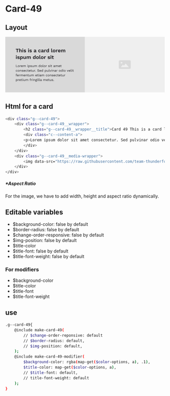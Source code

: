 # Card-49

## Layout

![alt text][card-49]

[card-49]: /src/img/global-components/card/card-49.png

## Html for a card

```sh
<div class="g--card-49">
    <div class="g--card-49__wrapper">
        <h2 class="g--card-49__wrapper__title">Card 49 This is a card lorem ispum dolor sit</h2>
        <div class="c--content-a">
        <p>Lorem ipsum dolor sit amet consectetur. Sed pulvinar odio velit fermentum etiam consectetur pretium fringilla metus.</p>
        </div>
    </div>
    <div class="g--card-49__media-wrapper">
        <img data-src="https://raw.githubusercontent.com/team-thunderfoot/ui/main/src/img/global-components/img-placeholder.jpg" src="/src/img/global-components/placeholder.jpg" alt="img alt" class="g--card-49__media-wrapper__media g--lazy-01 f--ar" width="1000" height="1000" style="aspect-ratio: 1000 / 1000">
    </div>
</div>
```

##### \*Aspect Ratio

For the image, we have to add width, height and aspect ratio dynamically.

## Editable variables

- $background-color: false by default
- $border-radius: false by default
- $change-order-responsive: false by default
- $img-position: false by default
- $title-color
- $title-font: false by default
- $title-font-weight: false by default

### For modifiers

- $background-color
- $title-color
- $title-font
- $title-font-weight

## use

```sh
.g--card-49{
    @include make-card-49(
        // $change-order-reponsive: default
        // $border-radius: default,
        // $img-position: default,
    );
    @include make-card-49-modifier(
        $background-color: rgba(map-get($color-options, a), .1),
        $title-color: map-get($color-options, a),
        // $title-font: default,
        // title-font-weight: default
    );
}
```
